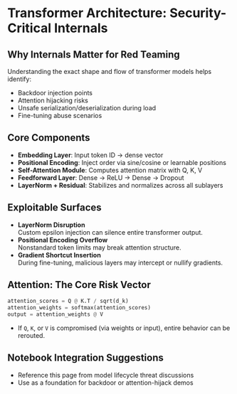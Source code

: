 # Transformer Architecture: Security-Critical Internals

## Why Internals Matter for Red Teaming

Understanding the exact shape and flow of transformer models helps identify:

* Backdoor injection points
* Attention hijacking risks
* Unsafe serialization/deserialization during load
* Fine-tuning abuse scenarios

## Core Components

* **Embedding Layer**: Input token ID → dense vector
* **Positional Encoding**: Inject order via sine/cosine or learnable positions
* **Self-Attention Module**: Computes attention matrix with Q, K, V
* **Feedforward Layer**: Dense → ReLU → Dense → Dropout
* **LayerNorm + Residual**: Stabilizes and normalizes across all sublayers

## Exploitable Surfaces

* **LayerNorm Disruption**\
  Custom epsilon injection can silence entire transformer output.
* **Positional Encoding Overflow**\
  Nonstandard token limits may break attention structure.
* **Gradient Shortcut Insertion**\
  During fine-tuning, malicious layers may intercept or nullify gradients.

## Attention: The Core Risk Vector

```python
attention_scores = Q @ K.T / sqrt(d_k)
attention_weights = softmax(attention_scores)
output = attention_weights @ V
```

* If `Q`, `K`, or `V` is compromised (via weights or input), entire behavior can be rerouted.

## Notebook Integration Suggestions

* Reference this page from model lifecycle threat discussions
* Use as a foundation for backdoor or attention-hijack demos

